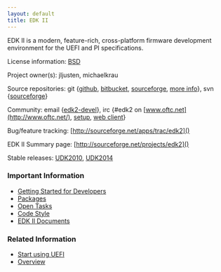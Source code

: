 ```yaml
---
layout: default
title: EDK II
---
```


EDK II is a modern, feature-rich, cross-platform firmware development
environment for the UEFI and PI specifications.

License information: [BSD](http://www.opensource.org/licenses/bsd-license.php)

Project owner(s): jljusten, michaelkrau

Source repositories: git
{[github](https://github.com/tianocore/edk2),
 [bitbucket](https://bitbucket.org/tianocore/edk2),
 [sourceforge](https://sourceforge.net/p/tianocore/edk2),
 [more info](https://github.com/tianocore/tianocore.github.io/wiki/EDK2_git)},
svn
{[sourceforge](https://svn.code.sf.net/p/edk2/code/trunk/edk2)}

Community:
email {[edk2-devel](https://github.com/tianocore/tianocore.github.io/wiki/Edk2-devel)},
irc {\#edk2 on [www.oftc.net](http://www.oftc.net/),
     [setup](http://www.oftc.net/NickServ/CertFP/),
     [web client](http://webchat.oftc.net/?channels=edk2)}

Bug/feature tracking: [http://sourceforge.net/apps/trac/edk2]()

EDK II Summary page: [http://sourceforge.net/projects/edk2]()

Stable releases:
[UDK2010](https://github.com/tianocore/tianocore.github.io/wiki/UDK2010 "UEFI Development Kit 2010"),
[UDK2014](udk2014.html "UEFI Development Kit 2014")

### <span class="mw-headline" id="Important_Information">Important Information</span>

* [Getting Started for Developers](https://github.com/tianocore/tianocore.github.io/wiki/Getting_Started_with_EDK_II)
* [Packages](https://github.com/tianocore/tianocore.github.io/wiki/EDKII_Packages)
* [Open Tasks](https://github.com/tianocore/tianocore.github.io/wiki/Tasks)
* [Code Style](https://github.com/tianocore/tianocore.github.io/wiki/Code_Style)
* [EDK II Documents](https://github.com/tianocore/tianocore.github.io/wiki/EDK_II_Documents)

### <span class="mw-headline" id="Related_Information">Related Information</span>

* [Start using UEFI](https://github.com/tianocore/tianocore.github.io/wiki/Start_using_UEFI)
* [Overview](https://github.com/tianocore/tianocore.github.io/wiki/EDK_II_Overview)

